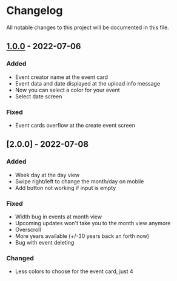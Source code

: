 # Changelog
All notable changes to this project will be documented in this file.

## [1.0.0] - 2022-07-06
### Added
- Event creator name at the event card
- Event data and date displayed at the upload info message
- Now you can select a color for your event
- Select date screen

### Fixed
- Event cards overflow at the create event screen

## [2.0.0] - 2022-07-08
### Added
- Week day at the day view
- Swipe right/left to change the month/day on mobile
- Add button not working if input is empty

### Fixed
- Width bug in events at month view
- Upcoming updates won't take you to the month view anymore
- Overscroll
- More years available (+/-30 years back an forth now)
- Bug with event deleting

### Changed
- Less colors to choose for the event card, just 4


[1.0.0]: https://github.com/stoyechounadan/calendar-wxdc/compare/v1.0...v1.0